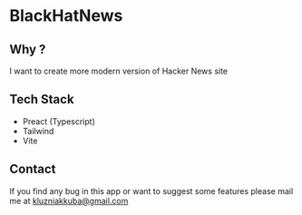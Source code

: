 # BlackHatNews
## Why ?
I want to create more modern version of Hacker News site 


## Tech Stack

- Preact (Typescript)
- Tailwind
- Vite 

## Contact

If you find any bug in this app or want to suggest some features please mail me at kluzniakkuba@gmail.com
